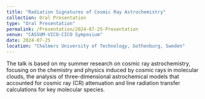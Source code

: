 ```yaml
---
title: "Radiation Signatures of Cosmic Ray Astrochemistry"
collection: Oral Presentation
type: "Oral Presentation"
permalink: /Presentation/2024-07-25-Presentation
venue: "CASSUM-VICO-CICO Symposium"
date: 2024-07-25
location: "Chalmers University of Technology, Gothenburg, Sweden"
---
```


The talk is based on my summer research on cosmic ray astrochemistry, focusing on the chemistry and physics induced by cosmic rays in molecular clouds, the analysis of three-dimensional astrochemical models that accounted for cosmic ray (CR) attenuation and line radiation transfer calculations for key molecular species.
